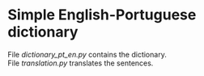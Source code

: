 # Simple English-Portuguese dictionary
File <i>dictionary_pt_en.py</i> contains the dictionary.<br>
File <i>translation.py</i> translates the sentences.
